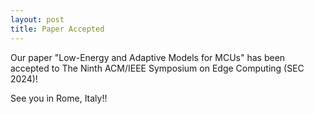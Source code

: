 ```yaml
---
layout: post
title: Paper Accepted
---
```


Our paper "Low-Energy and Adaptive Models for MCUs" has been accepted to The Ninth ACM/IEEE Symposium on Edge Computing (SEC 2024)!

See you in Rome, Italy!!
